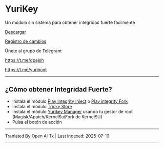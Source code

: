 # YuriKey
Un módulo sin sistema para obtener integridad fuerte fácilmente

[Descargar](https://github.com/dpejoh/yurikey/releases/latest)

[Registro de cambios](https://raw.githubusercontent.com/dpejoh/yurikey/main/changelog.md)

Únete al grupo de Telegram:

https://t.me/dpejoh

https://t.me/yuriiroot

---

## ¿Cómo obtener Integridad Fuerte?
- Instala el módulo [Play Integrity Inject](https://github.com/KOWX712/PlayIntegrityFix) o [Play integrity Fork](https://github.com/osm0sis/PlayIntegrityFork)
- Instala el módulo [Tricky Store](https://github.com/5ec1cff/TrickyStore)
- Instala el módulo [Yurikey Manager](https://github.com/dpejoh/yurikey/releases) usando tu gestor de root (Magisk/Apatch/KernelSu/Fork de KernelSU)
- Pulsa el botón de acción

---

Tranlated By [Open Ai Tx](https://github.com/OpenAiTx/OpenAiTx) | Last indexed: 2025-07-10

---